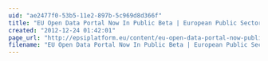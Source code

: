 ```yaml
---
uid: "ae2477f0-53b5-11e2-897b-5c969d8d366f"
title: "EU Open Data Portal Now In Public Beta | European Public Sector Information Platform"
created: "2012-12-24 01:42:01"
page_url: "http://epsiplatform.eu/content/eu-open-data-portal-now-public-beta"
filename: "EU Open Data Portal Now In Public Beta | European Public Sector Information Platform.html"
---
```

